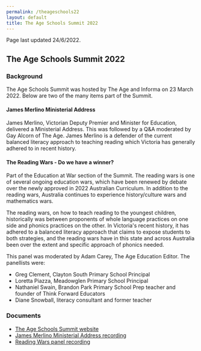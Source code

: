 ```yaml
---
permalink: /theageschools22
layout: default
title: The Age Schools Summit 2022
---
```


Page last updated 24/6/2022.

## The Age Schools Summit 2022

### Background

The Age Schools Summit was hosted by The Age and Informa on 23 March 2022. Below are two of the many items part of the Summit.

#### James Merlino Ministerial Address

James Merlino, Victorian Deputy Premier and Minister for Education, delivered a Ministerial Address. This was followed by a Q&A moderated by Gay Alcorn of The Age. James Merlino is a defender of the current balanced literacy approach to teaching reading which Victoria has generally adhered to in recent history.

#### The Reading Wars - Do we have a winner?

Part of the Education at War section of the Summit. The reading wars is one of several ongoing education wars, which have been renewed by debate over the newly approved in 2022 Australian Curriculum. In addition to the reading wars, Australia continues to experience history/culture wars and mathematics wars.

The reading wars, on how to teach reading to the youngest children, historically was between proponents of whole language practices on one side and phonics practices on the other. In Victoria's recent history, it has adhered to a balanced literacy approach that claims to expose students to both strategies, and the reading wars have in this state and across Australia been over the extent and specific approach of phonics needed.

This panel was moderated by Adam Carey, The Age Education Editor. The panellists were:

- Greg Clement, Clayton South Primary School Principal
- Loretta Piazza, Meadowglen Primary School Principal
- Nathaniel Swain, Brandon Park Primary School Prep teacher and founder of Think Forward Educators
- Diane Snowball, literacy consultant and former teacher

### Documents

- [The Age Schools Summit website](https://theageschools.com.au)
- [James Merlino Ministerial Address recording](https://player.vimeo.com/video/700693870)
- [Reading Wars panel recording](https://player.vimeo.com/video/700693949)